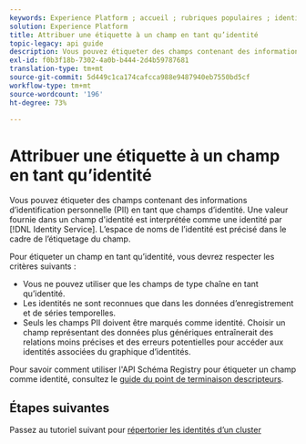 ```yaml
---
keywords: Experience Platform ; accueil ; rubriques populaires ; identités des étiquettes
solution: Experience Platform
title: Attribuer une étiquette à un champ en tant qu’identité
topic-legacy: api guide
description: Vous pouvez étiqueter des champs contenant des informations d’identification personnelle (PII) en tant que champs d’identité. Identity Service interprète comme identité les valeurs fournies dans un champ d’identité. L’espace de noms de l’identité est précisé dans le cadre de l’étiquetage du champ.
exl-id: f0b3f18b-7302-4a0b-b444-2d4b59787681
translation-type: tm+mt
source-git-commit: 5d449c1ca174cafcca988e9487940eb7550bd5cf
workflow-type: tm+mt
source-wordcount: '196'
ht-degree: 73%

---
```


# Attribuer une étiquette à un champ en tant qu’identité

Vous pouvez étiqueter des champs contenant des informations d’identification personnelle (PII) en tant que champs d’identité. Une valeur fournie dans un champ d&#39;identité est interprétée comme une identité par [!DNL Identity Service]. L’espace de noms de l’identité est précisé dans le cadre de l’étiquetage du champ.

Pour étiqueter un champ en tant qu’identité, vous devrez respecter les critères suivants :

- Vous ne pouvez utiliser que les champs de type chaîne en tant qu’identité.
- Les identités ne sont reconnues que dans les données d’enregistrement et de séries temporelles.
- Seuls les champs PII doivent être marqués comme identité. Choisir un champ représentant des données plus génériques entraînerait des relations moins précises et des erreurs potentielles pour accéder aux identités associées du graphique d’identités.

Pour savoir comment utiliser l&#39;API Schéma Registry pour étiqueter un champ comme identité, consultez le [guide du point de terminaison descripteurs](../../xdm/api/descriptors.md#create).

## Étapes suivantes

Passez au tutoriel suivant pour [répertorier les identités d’un cluster](./list-cluster-identites.md)
